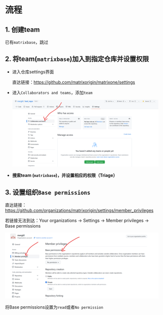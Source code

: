 # 流程

## 1. 创建team

已有`matrixbase`，跳过

## 2. 将team(`matrixbase`)加入到指定仓库并设置权限

- 进入仓库settings界面

  直达链接：https://github.com/matrixorigin/matrixone/settings

- 进入`Collaborators and teams`，添加`team`

  ![cat](.imgs/%E6%B5%81%E7%A8%8B/cat.png)

- **搜索team (`matrixbase`)，并设置相应的权限（Triage）**

## 3. 设置组织`Base permissions`

直达链接：https://github.com/organizations/matrixorigin/settings/member_privileges

若链接无法到达：Your organizations $\rightarrow$ Settings $\rightarrow$ Member privileges $\rightarrow$ Base permissions

![image-20220720164715153](.imgs/%E6%B5%81%E7%A8%8B/image-20220720164715153.png)

将Base permissions设置为`read`或者`No permission`